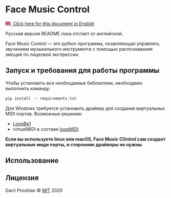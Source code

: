 # Face Music Control

[<img src = ".\READMEmaterials\flags\gb.svg" width="16" height="12">&nbsp; Click here for this document in English](README.md)

Русская версия README пока отстает от английской.

Face Music Control — это python программа, позволяющая управлять звучанием музыкального инструмента с помощью распознавания эмоций по лицеовой экспрессии.



## Запуск и требования для работы программы

Чтобы установить все необходимые библиотеки, необходимо выполнить команду:

```bash
pip install -r requirements.txt
```

Для Windows требуется установить драйвер для создания виртуальных MIDI портов. Возможные решения:
* [LoopBe1](https://www.nerds.de/en/download.html)
* virtualMIDI в составе [loopMIDI](https://www.tobias-erichsen.de/software/loopmidi.html)

**Если вы используете linux или macOS, Face Music COntrol сам создает виртуальные миди порты, и сторонние драйверы не нужны**

## Использование

<!--
## Contributing
Pull requests are welcome. For major changes, please open an issue first to discuss what you would like to change.

Please make sure to update tests as appropriate.

## License
[MIT](https://choosealicense.com/licenses/mit/)
-->
## Лицензия
Garri Proshian © [MIT](https://choosealicense.com/licenses/mit/) 2020